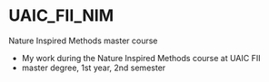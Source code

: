 # UAIC_FII_NIM
Nature Inspired Methods master course

* My work during the Nature Inspired Methods course at UAIC FII
* master degree, 1st year, 2nd semester
